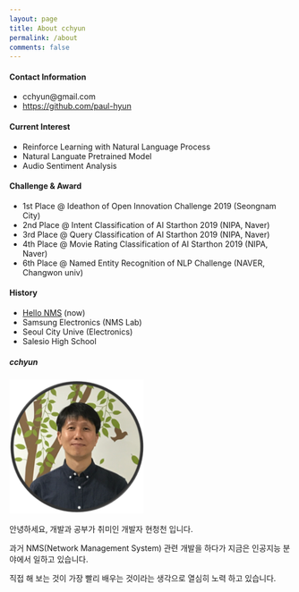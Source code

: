```yaml
---
layout: page
title: About cchyun
permalink: /about
comments: false
---
```


<div class="row justify-content-between">
    <div class="col-md-8 pr-5">
        <h4>Contact Information</h4>
        <ul>
            <li>cchyun@gmail.com</li>
            <li><a href="https://github.com/paul-hyun" target="_blank">https://github.com/paul-hyun</a></li>
        </ul>
        <h4>Current Interest</h4>
        <ul>
            <li>Reinforce Learning with Natural Language Process</li>
            <li>Natural Languate Pretrained Model</li>
            <li>Audio Sentiment Analysis</li>
        </ul>
        <h4>Challenge & Award</h4>
        <ul>
            <li>1st Place @ Ideathon of Open Innovation Challenge 2019 (Seongnam City)</li>
            <li>2nd Place @ Intent Classification of AI Starthon 2019 (NIPA, Naver)</li>
            <li>3rd Place @ Query Classification of AI Starthon 2019 (NIPA, Naver)</li>
            <li>4th Place @ Movie Rating Classification of AI Starthon 2019 (NIPA, Naver)</li>
            <li>6th Place @ Named Entity Recognition of NLP Challenge (NAVER, Changwon univ)</li>
        </ul>
        <h4>History</h4>
        <ul>
            <li><a href="https://www.hellonms.net" target="_blank">Hello NMS</a> (now)</li>
            <li>Samsung Electronics (NMS Lab)</li>
            <li>Seoul City Unive (Electronics)</li>
            <li>Salesio High School</li>
        </ul>
    </div>
    <div class="col-md-4">
        <div class="sticky-top sticky-top-80">
            <h5>cchyun</h5>
            <img src="assets/images/cchyun_profile.png" style="max-width: 240px; object-fit: contain;" />
            <p></p>
            <p>안녕하세요, 개발과 공부가 취미인 개발자 현청천 입니다.</p>
            <p>과거 NMS(Network Management System) 관련 개발을 하다가 지금은 인공지능 분야에서 일하고 있습니다.</p>
            <p>직접 해 보는 것이 가장 빨리 배우는 것이라는 생각으로 열심히 노력 하고 있습니다.</p>
        </div>
    </div>
</div>
